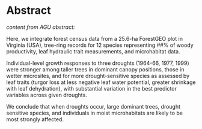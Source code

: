 
# Abstract



*content from AGU abstract:*

Here, we integrate forest census data from a 25.6-ha ForestGEO plot in Virginia (USA), tree-ring records for 12 species representing ##% of woody productivity, leaf hydraulic trait measurements, and microhabitat data. 

Individual-level growth responses to three droughts (1964-66, 1977, 1999) were stronger among taller trees in dominant canopy positions, those in wetter microsites, and for more drought-sensitive species as assessed by leaf traits (turgor loss at less negative leaf water potential, greater shrinkage with leaf dehydration), with substantial variation in the best predictor variables across given droughts. 

We conclude that when droughts occur, large dominant trees, drought sensitive species, and individuals in moist microhabitats are likely to be most strongly affected. 

